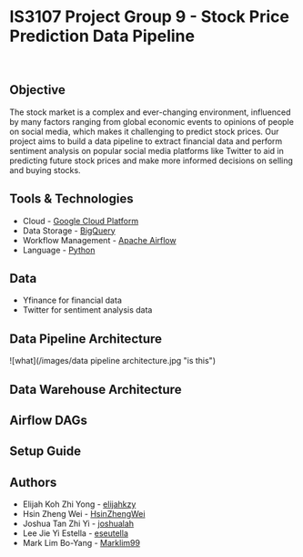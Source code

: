 # IS3107 Project Group 9 - Stock Price Prediction Data Pipeline
<br />

## Objective
The stock market is a complex and ever-changing environment, influenced by many factors ranging from global economic events to opinions of people on social media, which makes it challenging to predict stock prices. Our project aims to build a data pipeline to extract financial data and perform sentiment analysis on popular social media platforms like Twitter to aid in predicting future stock prices and make more informed decisions on selling and buying stocks.

## Tools & Technologies
- Cloud - [Google Cloud Platform](https://cloud.google.com/free/?utm_source=google&utm_medium=cpc&utm_campaign=japac-SG-all-en-dr-BKWS-all-pkws-trial-EXA-dr-1605216&utm_content=text-ad-none-none-DEV_c-CRE_649077641201-ADGP_Hybrid%20%7C%20BKWS%20-%20EXA%20%7C%20Txt%20~%20GCP_General_gcp_main-KWID_43700075274235034-aud-970366092687%3Akwd-42926176582&userloc_9062542-network_g&utm_term=KW_cloud%20platform%20google&gclid=CjwKCAjw__ihBhADEiwAXEazJjiZ_yJ9aCxMALA9XniM1WcMpsVMAZ_ugUE9ozmS6xx3Ccs662clTxoCZd8QAvD_BwE&gclsrc=aw.ds)
- Data Storage - [BigQuery](https://cloud.google.com/bigquery)
- Workflow Management - [Apache Airflow](https://airflow.apache.org/)
- Language - [Python](https://www.python.org/)

## Data
- Yfinance for financial data
- Twitter for sentiment analysis data

## Data Pipeline Architecture
![what](/images/data pipeline architecture.jpg "is this")

## Data Warehouse Architecture

## Airflow DAGs

## Setup Guide

## Authors
- Elijah Koh Zhi Yong - [elijahkzy](https://github.com/elijahkzy)
- Hsin Zheng Wei - [HsinZhengWei](https://github.com/HsinZhengWei)
- Joshua Tan Zhi Yi - [joshualah](https://github.com/joshualah)
- Lee Jie Yi Estella - [eseutella](https://github.com/eseutella)
- Mark Lim Bo-Yang - [Marklim99](https://github.com/Marklim99)
